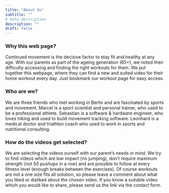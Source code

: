 ```yaml
---
title: "About Us"
subtitle: ""
# meta description
description: ""
draft: false
---
```


### Why this web page?
Continued movement is the decisive factor to stay fit and healthy at any age. With our parents as part of the ageing generation (65+), we noted their difficulty accessing and finding the right workouts for them. We put together this webpage, where they can find a new and suited video for their home workout every day. Just bookmark our workout page for easy access.


### Who are we?
We are three friends who met working in Berlin and are fascinated by sports and movement. Marcel is a sport scientist and personal trainer, who used to be a professional athlete. Sebastian is a software & hardware engineer, who loves hiking and used to build movement tracking software. Leonhard is a medical doctor and triathlon coach who used to work in sports and nutritional consulting.

### How do the videos get selected?
We are selecting the videos ourself with our parent’s needs in mind. We try to find videos which are low impact (no jumping), don’t require maximum strength (not 50 pushups in a row) and are possible to follow at every fitness level (enough breaks between the exercises). Of course workouts are not a one size fits all solution, so please leave a comment about what you liked or disliked about the chosen video. If you know a suitable video which you would like to share, please send us the link via the contact form.
